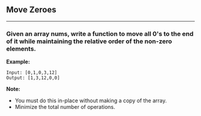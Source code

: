 ## Move Zeroes
----------------------------------------
### Given an array nums, write a function to move all 0's to the end of it while maintaining the relative order of the non-zero elements.


**Example:**
```
Input: [0,1,0,3,12]
Output: [1,3,12,0,0]

```
**Note:**

- You must do this in-place without making a copy of the array.
- Minimize the total number of operations.